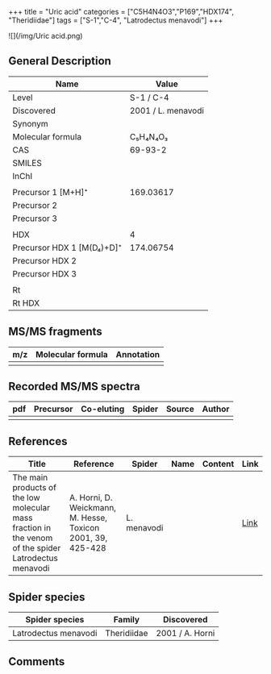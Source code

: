 +++
title = "Uric acid"
categories = ["C5H4N4O3","P169","HDX174",
"Theridiidae"]
tags = ["S-1","C-4",
"Latrodectus menavodi"]
+++

![](/img/Uric acid.png)

## General Description

| Name                      | Value              |
|---------------------------|--------------------|
| Level                     | S-1 / C-4                  |
| Discovered                | 2001 / L. menavodi |
| Synonym                   |                    |
| Molecular formula         | C₅H₄N₄O₃           |
| CAS                       | 69-93-2            |
| SMILES |   |
| InChI  |   |
|                           |                    |
| Precursor 1 [M+H]⁺        | 169.03617          |
| Precursor 2               |                    |
| Precursor 3               |                    |
|                           |                    |
| HDX                       | 4                  |
| Precursor HDX 1 [M(D₄)+D]⁺ | 174.06754          |
| Precursor HDX 2           |                    |
| Precursor HDX 3           |                    |
|                           |                    |
| Rt                        |                    |
| Rt HDX                    |                    |

## MS/MS fragments

| m/z | Molecular formula | Annotation |
|-----|-------------------|------------|
|     |                   |            |

## Recorded MS/MS spectra

| pdf | Precursor | Co-eluting | Spider | Source | Author |
|-----|-----------|------------|--------|--------|--------|
|     |           |            |        |        |        |

## References

| Title                                                                                                | Reference                                                   | Spider      | Name | Content | Link                                                                |
|------------------------------------------------------------------------------------------------------|-------------------------------------------------------------|-------------|------|---------|---------------------------------------------------------------------|
| The main products of the low molecular mass fraction in the venom of the spider Latrodectus menavodi | A. Horni, D. Weickmann, M. Hesse, Toxicon 2001, 39, 425-428 | L. menavodi |      |         | [Link](https://www.sciencedirect.com/science/article/pii/S0041010100001471) |

## Spider species

| Spider species       | Family      | Discovered      |
|----------------------|-------------|-----------------|
| Latrodectus menavodi | Theridiidae | 2001 / A. Horni |

## Comments